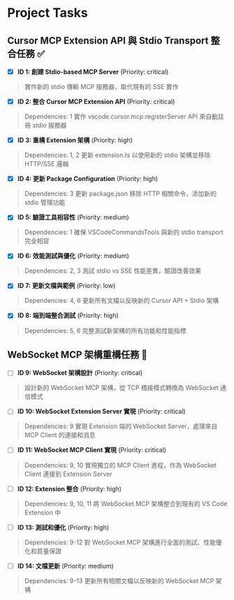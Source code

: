# Project Tasks

## Cursor MCP Extension API 與 Stdio Transport 整合任務 ✅

- [x] **ID 1: 創建 Stdio-based MCP Server** (Priority: critical)
> 實作新的 stdio 傳輸 MCP 服務器，取代現有的 SSE 實作

- [x] **ID 2: 整合 Cursor MCP Extension API** (Priority: critical)
> Dependencies: 1
> 實作 vscode.cursor.mcp.registerServer API 來自動註冊 stdio 服務器

- [x] **ID 3: 重構 Extension 架構** (Priority: high)
> Dependencies: 1, 2
> 更新 extension.ts 以使用新的 stdio 架構並移除 HTTP/SSE 邏輯

- [x] **ID 4: 更新 Package Configuration** (Priority: high)  
> Dependencies: 3
> 更新 package.json 移除 HTTP 相關命令，添加新的 stdio 管理功能

- [x] **ID 5: 驗證工具相容性** (Priority: medium)
> Dependencies: 1
> 確保 VSCodeCommandsTools 與新的 stdio transport 完全相容

- [x] **ID 6: 效能測試與優化** (Priority: medium)
> Dependencies: 2, 3
> 測試 stdio vs SSE 性能差異，驗證改善效果

- [x] **ID 7: 更新文檔與範例** (Priority: low)
> Dependencies: 4, 6
> 更新所有文檔以反映新的 Cursor API + Stdio 架構

- [x] **ID 8: 端到端整合測試** (Priority: high)
> Dependencies: 5, 6
> 完整測試新架構的所有功能和性能指標

## WebSocket MCP 架構重構任務 🔄

- [ ] **ID 9: WebSocket 架構設計** (Priority: critical)
> 設計新的 WebSocket MCP 架構，從 TCP 橋接模式轉換為 WebSocket 通信模式

- [ ] **ID 10: WebSocket Extension Server 實現** (Priority: critical)
> Dependencies: 9
> 實現 Extension 端的 WebSocket Server，處理來自 MCP Client 的連接和消息

- [ ] **ID 11: WebSocket MCP Client 實現** (Priority: critical)
> Dependencies: 9, 10
> 實現獨立的 MCP Client 進程，作為 WebSocket Client 連接到 Extension Server

- [ ] **ID 12: Extension 整合** (Priority: high)
> Dependencies: 9, 10, 11
> 將 WebSocket MCP 架構整合到現有的 VS Code Extension 中

- [ ] **ID 13: 測試和優化** (Priority: high)
> Dependencies: 9-12
> 對 WebSocket MCP 架構進行全面的測試、性能優化和質量保證

- [ ] **ID 14: 文檔更新** (Priority: medium)
> Dependencies: 9-13
> 更新所有相關文檔以反映新的 WebSocket MCP 架構
